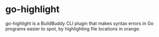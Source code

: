 # go-highlight

go-highlight is a BuildBuddy CLI plugin that makes syntax errors in Go
programs easier to spot, by highlighting file locations in orange.
